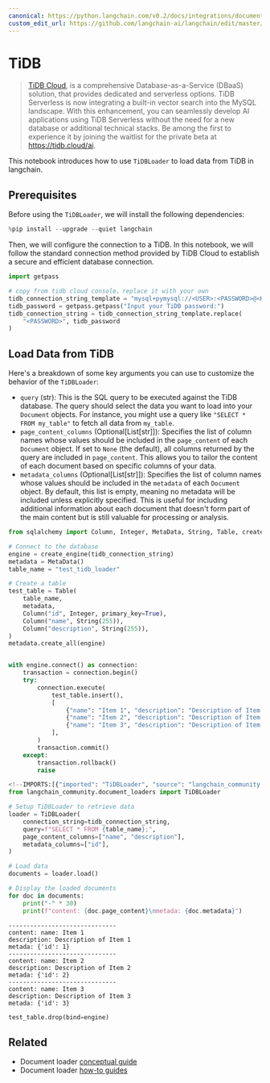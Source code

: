 ```yaml
---
canonical: https://python.langchain.com/v0.2/docs/integrations/document_loaders/tidb/
custom_edit_url: https://github.com/langchain-ai/langchain/edit/master/docs/docs/integrations/document_loaders/tidb.ipynb
---
```


# TiDB

> [TiDB Cloud](https://tidbcloud.com/), is a comprehensive Database-as-a-Service (DBaaS) solution, that provides dedicated and serverless options. TiDB Serverless is now integrating a built-in vector search into the MySQL landscape. With this enhancement, you can seamlessly develop AI applications using TiDB Serverless without the need for a new database or additional technical stacks. Be among the first to experience it by joining the waitlist for the private beta at https://tidb.cloud/ai.

This notebook introduces how to use `TiDBLoader` to load data from TiDB in langchain.

## Prerequisites

Before using the `TiDBLoader`, we will install the following dependencies:

```python
%pip install --upgrade --quiet langchain
```

Then, we will configure the connection to a TiDB. In this notebook, we will follow the standard connection method provided by TiDB Cloud to establish a secure and efficient database connection.

```python
import getpass

# copy from tidb cloud console，replace it with your own
tidb_connection_string_template = "mysql+pymysql://<USER>:<PASSWORD>@<HOST>:4000/<DB>?ssl_ca=/etc/ssl/cert.pem&ssl_verify_cert=true&ssl_verify_identity=true"
tidb_password = getpass.getpass("Input your TiDB password:")
tidb_connection_string = tidb_connection_string_template.replace(
    "<PASSWORD>", tidb_password
)
```

## Load Data from TiDB

Here's a breakdown of some key arguments you can use to customize the behavior of the `TiDBLoader`:

- `query` (str): This is the SQL query to be executed against the TiDB database. The query should select the data you want to load into your `Document` objects.
For instance, you might use a query like `"SELECT * FROM my_table"` to fetch all data from `my_table`.
- `page_content_columns` (Optional[List[str]]): Specifies the list of column names whose values should be included in the `page_content` of each `Document` object.
If set to `None` (the default), all columns returned by the query are included in `page_content`. This allows you to tailor the content of each document based on specific columns of your data.
- `metadata_columns` (Optional[List[str]]): Specifies the list of column names whose values should be included in the `metadata` of each `Document` object.
By default, this list is empty, meaning no metadata will be included unless explicitly specified. This is useful for including additional information about each document that doesn't form part of the main content but is still valuable for processing or analysis.

```python
from sqlalchemy import Column, Integer, MetaData, String, Table, create_engine

# Connect to the database
engine = create_engine(tidb_connection_string)
metadata = MetaData()
table_name = "test_tidb_loader"

# Create a table
test_table = Table(
    table_name,
    metadata,
    Column("id", Integer, primary_key=True),
    Column("name", String(255)),
    Column("description", String(255)),
)
metadata.create_all(engine)


with engine.connect() as connection:
    transaction = connection.begin()
    try:
        connection.execute(
            test_table.insert(),
            [
                {"name": "Item 1", "description": "Description of Item 1"},
                {"name": "Item 2", "description": "Description of Item 2"},
                {"name": "Item 3", "description": "Description of Item 3"},
            ],
        )
        transaction.commit()
    except:
        transaction.rollback()
        raise
```

```python
<!--IMPORTS:[{"imported": "TiDBLoader", "source": "langchain_community.document_loaders", "docs": "https://api.python.langchain.com/en/latest/document_loaders/langchain_community.document_loaders.tidb.TiDBLoader.html", "title": "TiDB"}]-->
from langchain_community.document_loaders import TiDBLoader

# Setup TiDBLoader to retrieve data
loader = TiDBLoader(
    connection_string=tidb_connection_string,
    query=f"SELECT * FROM {table_name};",
    page_content_columns=["name", "description"],
    metadata_columns=["id"],
)

# Load data
documents = loader.load()

# Display the loaded documents
for doc in documents:
    print("-" * 30)
    print(f"content: {doc.page_content}\nmetada: {doc.metadata}")
```
```output
------------------------------
content: name: Item 1
description: Description of Item 1
metada: {'id': 1}
------------------------------
content: name: Item 2
description: Description of Item 2
metada: {'id': 2}
------------------------------
content: name: Item 3
description: Description of Item 3
metada: {'id': 3}
```

```python
test_table.drop(bind=engine)
```

## Related

- Document loader [conceptual guide](/docs/concepts/#document-loaders)
- Document loader [how-to guides](/docs/how_to/#document-loaders)